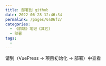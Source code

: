 ```yaml
---
title: 部署到 github
date: 2022-06-28 12:46:34
permalink: /pages/0a06f2/
categories:
  - 《前端》笔记《其它》
  - 部署
tags:
  - 
---
```

请到（VuePress → 项目初始化 → 部署）中查看